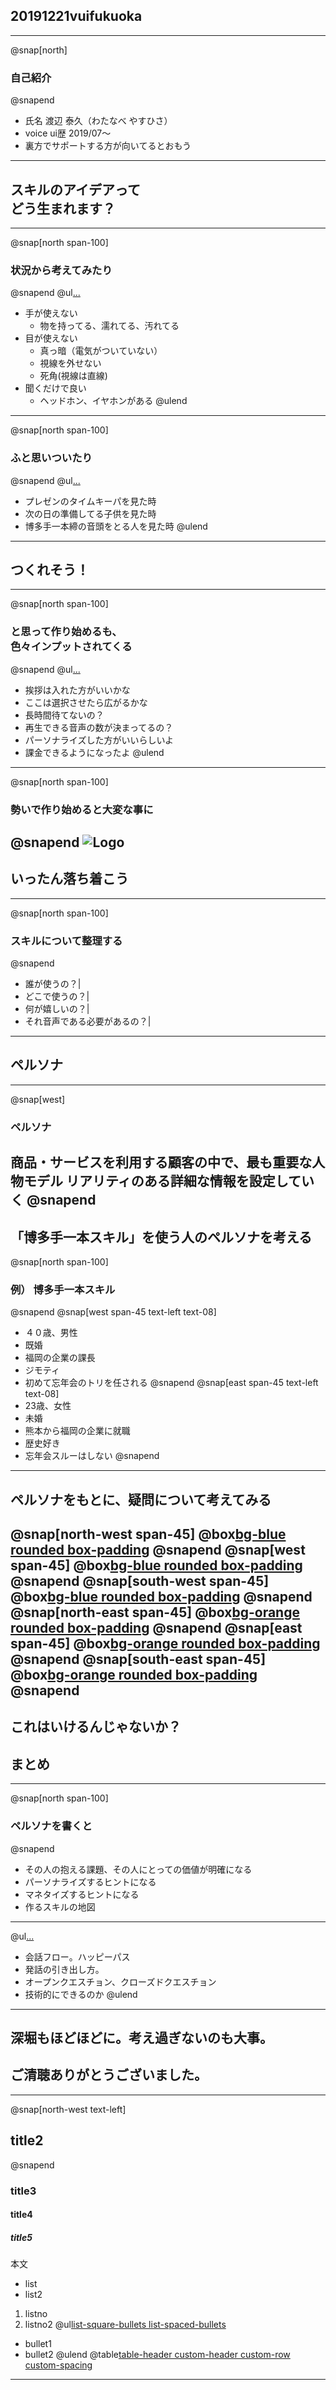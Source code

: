 ## 20191221vuifukuoka
---
@snap[north]
### 自己紹介
@snapend
- 氏名 渡辺 泰久（わたなべ やすひさ）
- voice ui歴 2019/07〜
- 裏方でサポートする方が向いてるとおもう
---
## スキルのアイデアって<br>どう生まれます？
---
@snap[north span-100]
### 状況から考えてみたり
@snapend
@ul[...](false)
- 手が使えない
  - 物を持ってる、濡れてる、汚れてる
- 目が使えない
  - 真っ暗（電気がついていない）
  - 視線を外せない
  - 死角(視線は直線)
- 聞くだけで良い
  - ヘッドホン、イヤホンがある
@ulend
---
@snap[north span-100]
### ふと思いついたり
@snapend
@ul[...](false)
- プレゼンのタイムキーパを見た時
- 次の日の準備してる子供を見た時
- 博多手一本締の音頭をとる人を見た時
@ulend
---
## つくれそう！
---
@snap[north span-100]
### と思って作り始めるも、<br>色々インプットされてくる
@snapend
@ul[...](false)
- 挨拶は入れた方がいいかな
- ここは選択させたら広がるかな
- 長時間待てないの？
- 再生できる音声の数が決まってるの？
- パーソナライズした方がいいらしいよ
- 課金できるようになったよ
@ulend
---
@snap[north span-100]
### 勢いで作り始めると大変な事に
@snapend
![Logo](assets/images/vflow_screen01.png)
---
## いったん落ち着こう
---
@snap[north span-100]
### スキルについて整理する
@snapend
- 誰が使うの？|
- どこで使うの？|
- 何が嬉しいの？|
- それ音声である必要があるの？|
---
## ペルソナ
---
@snap[west]
### ペルソナ
商品・サービスを利用する顧客の中で、最も重要な人物モデル
リアリティのある詳細な情報を設定していく
@snapend
---
「博多手一本スキル」を使う人のペルソナを考える
---
@snap[north span-100]
### 例） 博多手一本スキル
@snapend
@snap[west span-45 text-left text-08]
- ４０歳、男性
- 既婚
- 福岡の企業の課長
- ジモティ
- 初めて忘年会のトリを任される
@snapend
@snap[east span-45 text-left text-08]
- 23歳、女性
- 未婚
- 熊本から福岡の企業に就職
- 歴史好き
- 忘年会スルーはしない
@snapend
---
ペルソナをもとに、疑問について考えてみる
---
@snap[north-west span-45]
@box[bg-blue rounded box-padding](誰が使うの？#音頭を取る練習をしたい人)
@snapend
@snap[west span-45]
@box[bg-blue rounded box-padding](どこで使うの？#自分の部屋)
@snapend
@snap[south-west span-45]
@box[bg-blue rounded box-padding](何が嬉しいの？#一人でコソ練できる)
@snapend
@snap[north-east span-45]
@box[bg-orange rounded box-padding](誰が使うの？#手拍子の練習をしたい人)
@snapend
@snap[east span-45]
@box[bg-orange rounded box-padding](どこで使うの？#風呂)
@snapend
@snap[south-east span-45]
@box[bg-orange rounded box-padding](何が嬉しいの？#一人でコソ練できる)
@snapend
---
これはいけるんじゃないか？
---
## まとめ
---
@snap[north span-100]
### ペルソナを書くと
@snapend
- その人の抱える課題、その人にとっての価値が明確になる
- パーソナライズするヒントになる
- マネタイズするヒントになる
- 作るスキルの地図
---
@ul[...](false)
- 会話フロー。ハッピーパス
- 発話の引き出し方。
- オープンクエスチョン、クローズドクエスチョン
- 技術的にできるのか
@ulend
---
深堀もほどほどに。考え過ぎないのも大事。
---
## ご清聴ありがとうございました。
---
@snap[north-west text-left]
## title2
@snapend
### title3
#### title4
##### title5
本文
- list
 - list2
1. listno
 1. listno2
@ul[list-square-bullets list-spaced-bullets](false)
- bullet1
- bullet2
@ulend
@table[table-header custom-header custom-row custom-spacing](path/to/sample.csv)
---

